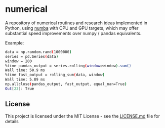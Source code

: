 # numerical
A repository of numerical routines and research ideas implemented in Python, using [numba](http://numba.pydata.org/) with CPU and GPU targets, which may offer substantial speed improvements over numpy / pandas equivalents.

Example:

```bash
data = np.random.rand(1000000)
series = pd.Series(data)
window = 200
%time pandas_output = series.rolling(window=window).sum()
Wall time: 50.9 ms
%time fast_output = rolling_sum(data, window)
Wall time: 5.89 ms
np.allclose(pandas_output, fast_output, equal_nan=True)
Out[23]: True

```


## License

This project is licensed under the MIT License - see the [LICENSE.md](LICENSE.md) file for details
